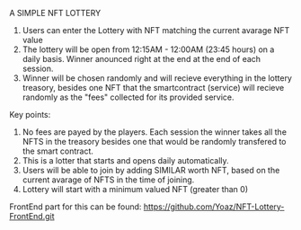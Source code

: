 A SIMPLE NFT LOTTERY

1. Users can enter the Lottery with NFT matching the current avarage NFT value
2. The lottery will be open from 12:15AM - 12:00AM (23:45 hours) on a daily basis. Winner anounced
   right at the end at the end of each session.
3. Winner will be chosen randomly and will recieve everything in the lottery treasory, besides one
   NFT that the smartcontract (service) will recieve randomly as the "fees" collected for its provided service.

Key points:

1. No fees are payed by the players. Each session the winner takes all the NFTS in the treasory
   besides one that would be randomly transfered to the smart contract.
2. This is a lotter that starts and opens daily automatically.
3. Users will be able to join by adding SIMILAR worth NFT, based on the current avarage of NFTS
   in the time of joining.
4. Lottery will start with a minimum valued NFT (greater than 0)

FrontEnd part for this can be found: https://github.com/Yoaz/NFT-Lottery-FrontEnd.git
